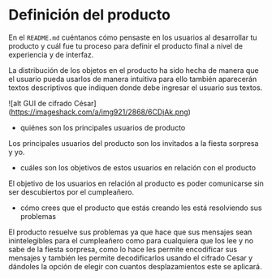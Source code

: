 # Definición del producto

En el `README.md` cuéntanos cómo pensaste en los usuarios al desarrollar tu
producto y cuál fue tu proceso para definir el producto final a nivel de
experiencia y de interfaz.

La distribución de los objetos en el producto ha sido hecha de manera que el usuario pueda usarlos de 
manera intuitiva para ello también aparecerán textos  descriptivos que indiquen donde debe ingresar 
el usuario sus textos.

![alt GUI de cifrado C&eacute;sar] (https://imageshack.com/a/img921/2868/6CDjAk.png)


* quiénes son los principales usuarios de producto

Los principales usuarios del producto son los invitados a la fiesta sorpresa y yo.

* cuáles son los objetivos de estos usuarios en relación con el producto

El objetivo de los usuarios en relación al producto es poder comunicarse sin ser descubiertos
por el cumpleañero.

* cómo crees que el producto que estás creando les está resolviendo sus
  problemas

El producto resuelve sus problemas ya que hace que sus mensajes sean inintelegibles para el cumpleañero
como para cualquiera que los lee y no sabe de la fiesta sorpresa, como lo hace les permite encodificar
sus mensajes y también les permite decodificarlos usando el cifrado Cesar y dándoles la opción de elegir
con cuantos desplazamientos este se aplicará.